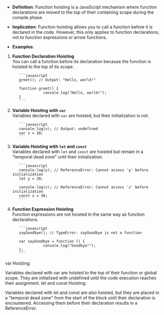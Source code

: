 - **Definition**: Function hoisting is a JavaScript mechanism where function declarations are moved to the top of their containing scope during the compile phase.

- **Implication**: Function hoisting allows you to call a function before it is declared in the code. However, this only applies to function declarations, not to function expressions or arrow functions.

- **Examples**:

1. **Function Declaration Hoisting**  
          You can call a function before its declaration because the function is hoisted to the top of its scope.

          ```javascript
          greet(); // Output: "Hello, world!"

          function greet() {
                     console.log("Hello, world!");
          }
          ```

2. **Variable Hoisting with `var`**  
          Variables declared with `var` are hoisted, but their initialization is not.

          ```javascript
          console.log(x); // Output: undefined
          var x = 10;
          ```

3. **Variable Hoisting with `let` and `const`**  
          Variables declared with `let` and `const` are hoisted but remain in a "temporal dead zone" until their initialization.

          ```javascript
          console.log(y); // ReferenceError: Cannot access 'y' before initialization
          let y = 20;

          console.log(z); // ReferenceError: Cannot access 'z' before initialization
          const z = 30;
          ```

4. **Function Expression Hoisting**  
          Function expressions are not hoisted in the same way as function declarations.

          ```javascript
          sayGoodbye(); // TypeError: sayGoodbye is not a function

          var sayGoodbye = function () {
                     console.log("Goodbye!");
          };
          ```

 var Hoisting:

Variables declared with var are hoisted to the top of their function or global scope.
They are initialized with undefined until the code execution reaches their assignment.
let and const Hoisting:

Variables declared with let and const are also hoisted, but they are placed in a "temporal dead zone" from the start of the block until their declaration is encountered.
Accessing them before their declaration results in a ReferenceError.